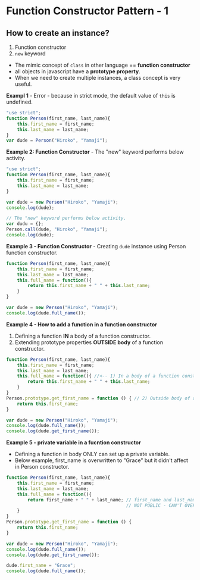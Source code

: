 # Function Constructor Pattern - 1
## How to create an instance?
 
1. Function constructor
2. `new` keyword

- The mimic concept of `class` in other language ==  **function constructor** 
- all objects in javascript have a **prototype property**.
- When we need to create multiple instances, a class concept is very useful.




**Exampl 1** - Error - because in strict mode, the default value of `this` is undefined.
```js
"use strict";
function Person(first_name, last_name){
    this.first_name = first_name;
    this.last_name = last_name;
}
var dude = Person("Hiroko", "Yamaji");

```


**Example 2: Function Constructor** - The "new" keyword performs below activity.
```js
"use strict";
function Person(first_name, last_name){
    this.first_name = first_name;
    this.last_name = last_name;
}

var dude = new Person("Hiroko", "Yamaji");
console.log(dude);

// The "new" keyword performs below activity.
var dudu = {};
Person.call(dude, "Hiroko", "Yamaji");
console.log(dude);
```

**Example 3 - Function Constructor** - Creating `dude` instance using Person function constructor.
```js
function Person(first_name, last_name){
    this.first_name = first_name; 
    this.last_name = last_name;
    this.full_name = function(){
        return this.first_name + " " + this.last_name;
    }
}

var dude = new Person("Hiroko", "Yamaji");
console.log(dude.full_name());
```

**Example 4 - How to add a function in a function constructor**
1) Defining a function **IN** a body of a function constructor.
2) Extending prototype properties **OUTSIDE body** of a function constructor.

```js
function Person(first_name, last_name){
    this.first_name = first_name;
    this.last_name = last_name;
    this.full_name = function(){ //<-- 1) In a body of a function constructor.
        return this.first_name + " " + this.last_name;
    }
}
Person.prototype.get_first_name = function () { // 2) Outside body of a function constructor.
    return this.first_name;
}

var dude = new Person("Hiroko", "Yamaji");
console.log(dude.full_name());
console.log(dude.get_first_name());
```

**Example 5 - private variable in a fucntion constructor** 
- Defining a function in body ONLY can set up a private variable.
- Below example, first_name is overwritten to "Grace" but it didn't affect in Person constructor.

```js
function Person(first_name, last_name){
    this.first_name = first_name;
    this.last_name = last_name;
    this.full_name = function(){
        return first_name + " " + last_name; // first_name and last_name in closure are PRIVATE.
                                             // NOT PUBLIC - CAN'T OVERWRITTEN!!!
    }
}
Person.prototype.get_first_name = function () {
    return this.first_name;
}

var dude = new Person("Hiroko", "Yamaji");
console.log(dude.full_name());
console.log(dude.get_first_name());

dude.first_name = "Grace";
console.log(dude.full_name());

```





